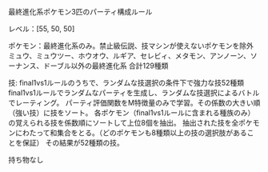 最終進化系ポケモン3匹のパーティ構成ルール

レベル：[55, 50, 50]

ポケモン：最終進化系のみ。禁止級伝説、技マシンが使えないポケモンを除外
ミュウ、ミュウツー、ホウオウ、ルギア、セレビィ、メタモン、アンノーン、ソーナンス、ドーブル以外の最終進化系
合計129種類

技: final1vs1ルールのうちで、ランダムな技選択の条件下で強力な技52種類
final1vs1ルールでランダムなパーティを生成し、ランダムな技選択によるバトルでレーティング。
パーティ評価関数をM特徴量のみで学習。その係数の大きい順（強い技）に技をソート。
各ポケモン（final1vs1ルールに含まれる種族のみ）の覚えられる技を係数順にソートして上位8個を抽出。
抽出された技を全ポケモンにわたって和集合をとる。（どのポケモンも8種類以上の技の選択肢があることを保証）
その結果が52種類の技。

持ち物なし
